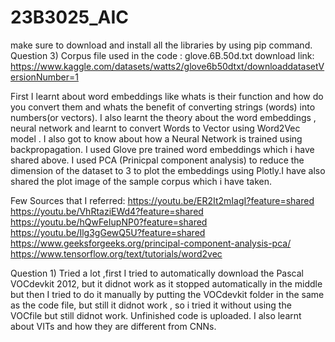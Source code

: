 # 23B3025_AIC
make sure to download and install all the libraries by using pip command. 
   Question 3)
Corpus file used in the code : glove.6B.50d.txt
download link:  
https://www.kaggle.com/datasets/watts2/glove6b50dtxt/downloaddatasetVersionNumber=1

First I learnt about word embeddings like whats is their function and how do you convert them and whats the benefit of converting strings (words) into numbers(or vectors). I also learnt the theory about the word embeddings , neural network and learnt to convert Words to Vector using Word2Vec model . I also got to know about how  a Neural Network is trained using backpropagation. I used Glove pre trained word embeddings which i have shared above. I used PCA (Prinicpal component analysis) to reduce the dimension of the dataset to 3 to plot the embeddings using Plotly.I have also shared the plot image of the sample corpus which i have taken.

Few Sources that I referred:
https://youtu.be/ER2It2mIagI?feature=shared
https://youtu.be/VhRtaziEWd4?feature=shared
https://youtu.be/hQwFeIupNP0?feature=shared
https://youtu.be/Ilg3gGewQ5U?feature=shared
https://www.geeksforgeeks.org/principal-component-analysis-pca/
https://www.tensorflow.org/text/tutorials/word2vec

Question 1)
Tried a lot ,first I tried to automatically download the Pascal VOCdevkit 2012, but it didnot work as it stopped automatically in the middle but then I tried to do it manually by putting the VOCdevkit folder in the
same as the code file, but still it didnot work , so i tried it without using the VOCfile but still didnot work. Unfinished code is uploaded. I also learnt about VITs and how they are different from CNNs.

